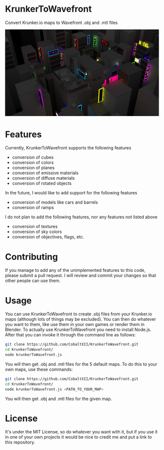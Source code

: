 # KrunkerToWavefront

Convert Krunker.io maps to Wavefront .obj and .mtl files

![Alt text](https://github.com/CobaltXII/KrunkerToWavefront/blob/master/Kanji.png?raw=true)

# Features

Currently, KrunkerToWavefront supports the following features
- conversion of cubes
- conversion of colors
- conversion of planes
- conversion of emissive materials
- conversion of diffuse materials
- conversion of rotated objects

In the future, I would like to add support for the following features
- conversion of models like cars and barrels
- conversion of ramps

I do not plan to add the following features, nor any features not listed above
- conversion of textures
- conversion of sky colors
- conversion of objectives, flags, etc.

# Contributing

If you manage to add any of the unimplemented features to this code, please submit a pull request. I will review and commit your changes so that other people can use them.

# Usage

You can use KrunkerToWavefront to create .obj files from your Krunker.io maps (although lots of things may be excluded). You can then do whatever you want to them, like use them in your own games or render them in Blender. To actually use KrunkerToWavefront you need to install Node.js. After that you can invoke it through the command line as follows:

```bash
git clone https://github.com/CobaltXII/KrunkerToWavefront.git
cd KrunkerToWavefront/
node krunkerToWavefront.js
```

You will then get .obj and .mtl files for the 5 default maps. To do this to your own maps, use these commands:

```bash
git clone https://github.com/CobaltXII/KrunkerToWavefront.git
cd KrunkerToWavefront/
node krunkerToWavefront.js <PATH_TO_YOUR_MAP>
```

You will then get .obj and .mtl files for the given map.

# License

It's under the MIT License, so do whatever you want with it, but if you use it in one of your own projects it would be nice to credit me and put a link to this repository.